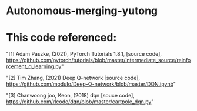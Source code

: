 # Autonomous-merging-yutong

# This code referenced:

"[1] Adam Paszke, (2021), PyTorch Tutorials 1.8.1, [source code], https://github.com/pytorch/tutorials/blob/master/intermediate_source/reinforcement_q_learning.py"

"[2] Tim Zhang, (2021) Deep Q-network [source code], https://github.com/moduIo/Deep-Q-network/blob/master/DQN.ipynb"

"[3] Chanwoong joo, Keon, (2018) dqn [souce code], https://github.com/rlcode/dqn/blob/master/cartpole_dqn.py"
